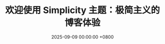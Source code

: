 ---
title: "欢迎使用 Simplicity 主题：极简主义的博客体验"
date: 2025-09-09 00:00:00 +0800
categories: [博客, 主题]
tags: [jekyll, 极简主义, 博客主题]
---